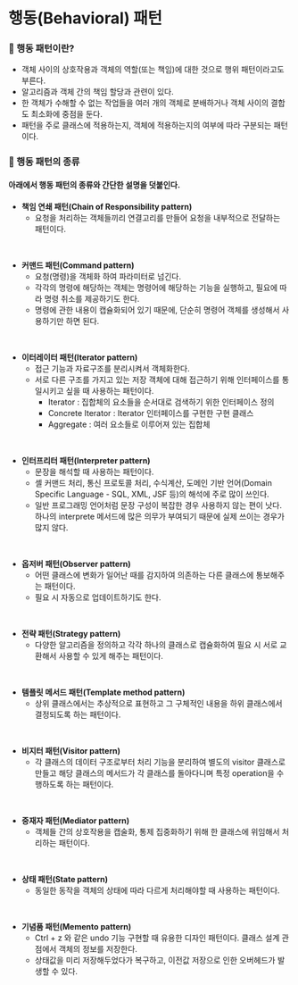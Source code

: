 # 행동(Behavioral) 패턴

### 👀️ 행동 패턴이란?

- 객체 사이의 상호작용과 객체의 역할(또는 책임)에 대한 것으로 행위 패턴이라고도 부른다.
- 알고리즘과 객체 간의 책임 할당과 관련이 있다.
- 한 객체가 수해할 수 없는 작업들을 여러 개의 객체로 분배하거나 객체 사이의 결합도 최소화에 중점을 둔다.
- 패턴을 주로 클래스에 적용하는지, 객체에 적용하는지의 여부에 따라 구분되는 패턴이다.

### 👀️ 행동 패턴의 종류

#### 아래에서 행동 패턴의 종류와 간단한 설명을 덧붙인다.

- **책임 연쇄 패턴(Chain of Responsibility pattern)**
  - 요청을 처리하는 객체들끼리 연결고리를 만들어 요청을 내부적으로 전달하는 패턴이다.

<br>
  
- **커맨드 패턴(Command pattern)**
  - 요청(명령)을 객체화 하여 파라미터로 넘긴다.
  - 각각의 명령에 해당하는 객체는 명령어에 해당하는 기능을 실행하고, 필요에 따라 명령 취소를 제공하기도 한다.
  - 명령에 관한 내용이 캡슐화되어 있기 때문에, 단순히 명령어 객체를 생성해서 사용하기만 하면 된다.  

<br>

- **이터레이터 패턴(Iterator pattern)**
  - 접근 기능과 자료구조를 분리시켜서 객체화한다.
  - 서로 다른 구조를 가지고 있는 저장 객체에 대해 접근하기 위해 인터페이스를 통일시키고 싶을 때 사용하는 패턴이다.
    - Iterator : 집합체의 요소들을 순서대로 검색하기 위한 인터페이스 정의
    - Concrete Iterator : Iterator 인터페이스를 구현한 구현 클래스
    - Aggregate : 여러 요소들로 이루어져 있는 집합체  

<br>

- **인터프리터 패턴(Interpreter pattern)**
  - 문장을 해석할 때 사용하는 패턴이다.
  - 셸 커맨드 처리, 통신 프로토콜 처리, 수식계산, 도메인 기반 언어(Domain Specific Language - SQL, XML, JSF 등)의 해석에 주로 많이 쓰인다.
  - 일반 프로그래밍 언어처럼 문장 구성이 복잡한 경우 사용하지 않는 편이 낫다. 하나의 interprete 메서드에 많은 의무가 부여되기 때문에 실제 쓰이는 경우가 많지 않다.

<br>

- **옵저버 패턴(Observer pattern)**
  - 어떤 클래스에 변화가 일어난 때를 감지하여 의존하는 다른 클래스에 통보해주는 패턴이다.
  - 필요 시 자동으로 업데이트하기도 한다.  

<br>

- **전략 패턴(Strategy pattern)**
  - 다양한 알고리즘을 정의하고 각각 하나의 클래스로 캡슐화하여 필요 시 서로 교환해서 사용할 수 있게 해주는 패턴이다.  

<br>

- **템플릿 메서드 패턴(Template method pattern)**
  - 상위 클래스에서는 추상적으로 표현하고 그 구체적인 내용을 하위 클래스에서 결정되도록 하는 패턴이다.  

<br>

- **비지터 패턴(Visitor pattern)**
  - 각 클래스의 데이터 구조로부터 처리 기능을 분리하여 별도의 visitor 클래스로 만들고 해당 클래스의 메서드가 각 클래스를 돌아다니며 특정 operation을 수행하도록 하는 패턴이다.  

<br>

- **중재자 패턴(Mediator pattern)**
  - 객체들 간의 상호작용을 캡술화, 통제 집중화하기 위해 한 클래스에 위임해서 처리하는 패턴이다.

<br>

- **상태 패턴(State pattern)**
  - 동일한 동작을 객체의 상태에 따라 다르게 처리해야할 때 사용하는 패턴이다.  

<br>

- **기념품 패턴(Memento pattern)**
  - Ctrl + z 와 같은 undo 기능 구현할 때 유용한 디자인 패턴이다. 클래스 설계 관점에서 객체의 정보를 저장한다.
  - 상태값을 미리 저장해두었다가 복구하고, 이전값 저장으로 인한 오버헤드가 발생할 수 있다.

<br>

